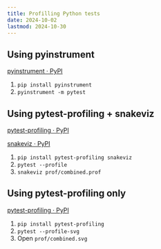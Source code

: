 ```yaml
---
title: Profilling Python tests
date: 2024-10-02
lastmod: 2024-10-30
---
```


## Using pyinstrument
[pyinstrument · PyPI](https://pypi.org/project/pyinstrument)

1. `pip install pyinstrument`
2. `pyinstrument -m pytest`


## Using pytest-profiling + snakeviz
[pytest-profiling · PyPI](https://pypi.org/project/pytest-profiling)

[snakeviz · PyPI](https://pypi.org/project/snakeviz)

1. `pip install pytest-profiling snakeviz`
1. `pytest --profile`
1. `snakeviz prof/combined.prof`


## Using pytest-profiling only
[pytest-profiling · PyPI](https://pypi.org/project/pytest-profiling)

1. `pip install pytest-profiling`
1. `pytest --profile-svg`
1. Open `prof/combined.svg`
